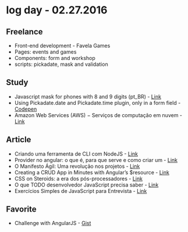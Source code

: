 # log day - 02.27.2016

## Freelance

 - Front-end development - Favela Games
  - Pages: events and games
  - Components: form and workshop
  - scripts: pickadate, mask and validation

## Study

 - Javascript mask for phones with 8 and 9 digits (pt_BR) - [Link](http://www.igorescobar.com/blog/2012/07/29/mascara-javascript-para-os-novos-telefones-de-sao-paulo/comment-page-1/) 
 - Using Pickadate.date and Pickadate.time plugin, only in a form field - [Codepen](http://codepen.io/hemersonvianna/pen/vGYpxg)
 - Amazon Web Services (AWS) − Serviços de computação em nuvem - [Link](http://aws.amazon.com/pt/)
  
## Article

 - Criando uma ferramenta de CLI com NodeJS - [Link](http://blog.da2k.com.br/2015/03/20/criando-uma-ferramenta-de-cli-com-nodejs/)
 - Provider no angular: o que é, para que serve e como criar um - [Link](http://jotateles.com.br/javascript/2016/02/21/provider-angularjs.html)
 - O Manifesto Ágil: Uma revolução nos projetos - [Link](http://www.mindmaster.com.br/manifesto-agil/)
 - Creating a CRUD App in Minutes with Angular’s $resource - [Link](http://www.sitepoint.com/creating-crud-app-minutes-angulars-resource/)
 - CSS on Steroids: a era dos pós-processadores - [Link](http://jcemer.com/css-on-steroids-a-era-dos-pos-processadores.html)
 - O que TODO desenvolvedor JavaScript precisa saber - [Link](https://medium.com/@matheusml/o-que-todo-desenvolvedor-javascript-precisa-saber-2cc33daedb86#.vdn7qzxwf)
 - Exercícios Simples de JavaScript para Entrevista - [Link](http://tableless.com.br/exercicios-simples-de-javascript-para-entrevista/)
 
## Favorite

 - Challenge with AngularJS - [Gist](https://gist.github.com/nicholasess/93d6ff9cfa73af5bc030)
 
 
